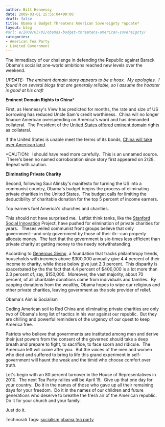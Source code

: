 ```yaml
---
author: Bill Hennessy
date: 2009-03-01 15:56:04+00:00
draft: false
title: Obama's Budget Threatens American Sovereignty *update*
layout: blog
#url: e/2009/03/01/obamas-budget-threatens-american-sovereignty/
categories:
- American Tea Party
- Limited Government
---
```


The immediacy of our challenge in defending the Republic against Barack Obama's socialist,one-world ambitions reached new levels over the weekend.

*UPDATE:  The eminent domain story appears to be a hoax.  My apologies.  I found it on several blogs that are generally reliable, so I assume the hoaxter is good at his craft*

**Eminent Domain Rights to China***

First, as Hennessy's View has predicted for months, the rate and size of US borrowing has reduced Uncle Sam's credit worthiness.  China will no longer finance American overspending on America's word and has demanded collateral.  The President of the [United States offered](https://www.blufftontoday.com/node/27498) [eminent domain](https://atlasshrugs2000.typepad.com/atlas_shrugs/2009/02/obama-grants-eminent-domain-rights-to-american-land-to-china.html) rights as collateral.

If the United States is unable meet the terms of its bonds, [China will take over American land](https://www.liveleak.com/view?i=0f8_1235673139). 

*CAUTION:  I should have read more carefully.  This is an unnamed source.  There's been no named corroboration since story first appeared on 2/28. Repeat with caution.

**Eliminating Private Charity**

Second, following Saul Alinsky's manifesto for turning the US into a communist country, Obama's budget begins the process of eliminating private charities in the United States.  The budget calls for limiting the deductibility of charitable donation for the top 5 percent of income earners. 

Top earners fuel America's churches and charities.

This should not have surprised me.  Leftist think tanks, like the [Stanford Social Innovation](https://www.ssireview.org/site/printer/a_failure_of_philanthropy/) Project, have pushed for elimination of private charities for years.   Theses veiled communist front groups believe that only government--and only government by those of their ilk--can properly allocate money.  The fact that the government is six-times less efficient than private charity at getting money to the needy notwithstanding.

According to [Generous Giving](https://www.generousgiving.org/page.asp?sec=4&page=161), a foundation that tracks philanthropy trends, households with incomes above $300,000 annually give 4.4 percent of their income to charity, while those below give just 2.3 percent.  This disparity is exacerbated by the the fact that 4.4 percent of $400,000 is a lot more than 2.3 percent of, say, $150,000.  Moreover, the vast majority, about 70 percent, of all charitable donations come from individuals and families.  By capping donations from the wealthy, Obama hopes to wipe our religious and other private charities, leaving government as the sole provider of relief.

Obama's Aim is Socialism

Ceding American soil to Red China and eliminating private charities are only two of Obama's long list of tactics in his war against our republic.  But they are chilling and powerful reminders of the urgency of our quest to keep America free. 

Patriots who believe that governments are instituted among men and derive their just powers from the consent of the governed should take a deep breath and prepare to fight, to sacrifice, to face scorn and ridicule.  The American left will come after you.  But the voices of the men and women who died and suffered to bring to life this grand experiment in self-government will haunt the weak and the timid who choose comfort over truth.

Let's begin with an 80 percent turnover in the House of Representatives in 2010.  The next Tea Party rallies will be April 15.  Give up that one day for your country.  Do it in the names of those who gave up all their remaining days for your freedom.  Do it in the names of our children and future generations who deserve to breathe the fresh air of the American republic.  Do it for your church and your family. 

Just do it.


Technorati Tags: [socialism](https://technorati.com/tags/socialism),[obama](https://technorati.com/tags/obama),[tea party](https://technorati.com/tags/tea%20party)

